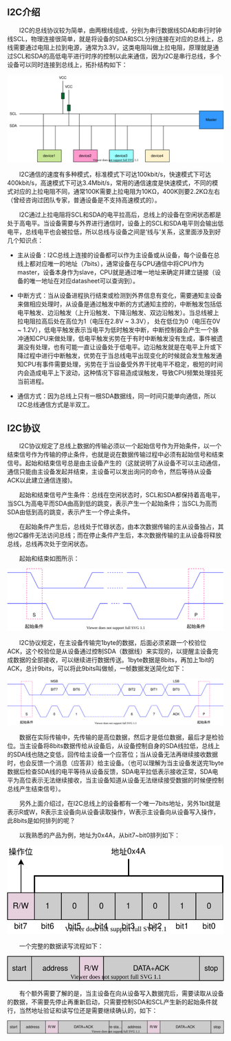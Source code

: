 ## I2C介绍

&emsp;&emsp;I2C的总线协议较为简单，由两根线组成，分别为串行数据线SDA和串行时钟线SCL，物理连接很简单，就是将设备的SDA和SCL分别连接在对应的总线上，总线需要通过电阻上拉到电源，通常为3.3V，这类电阻叫做上拉电阻，原理就是通过SCL和SDA的高低电平进行时序的控制以此来通信，因为I2C是串行总线，多个设备可以同时连接到总线上，拓扑结构如下：

![I2C拓扑结构](image/I2C.svg)

&emsp;&emsp;I2C通信的速度有多种模式，标准模式下可达100kbit/s，快速模式下可达400kbit/s，高速模式下可达3.4Mbit/s，常用的通信速度是快速模式，不同的模式对应的上拉电阻不同，通常100K需要上拉电阻为10KΩ，400K则要2.2KΩ左右（曾经咨询过团队专家，普通设备是不支持高速模式的）。

&emsp;&emsp;I2C通过上拉电阻将SCL和SDA的电平拉高后，总线上的设备在空闲状态都是处于高电平。当设备需要与外界进行通信时，设备上的SCL和SDA电平则会输出低电平，总线电平也会被拉低，所以总线与设备之间是‘线与’关系，这里面涉及到好几个知识点：

- 主从设备：I2C总线上连接的设备都可以作为主设备或从设备，每个设备在总线上都对应唯一的地址（7bits），通常设备在与CPU通信中将CPU作为master，设备本身作为slave，CPU就是通过唯一地址来确定并建立链接（设备的唯一地址在对应datasheet可以查询到）。

- 中断方式：当从设备进程执行结束或检测到外界信息有变化，需要通知主设备来做相应处理时，从设备是通过触发中断的方式通知主控的，中断触发包括低电平触发、边沿触发（上升沿触发、下降沿触发、双边沿触发）。当总线被上拉电阻拉高后处在高位为1（电压在2.8V ~ 3.3V）， 处在低位为0（电压在0V ~ 1.2V），低电平触发表示当电平为低时触发中断，中断控制器会产生一个脉冲通知CPU来做处理，低电平触发劣势在于有时中断触发没有生成，事件被遗漏没有处理，也有可能一直让设备处于低电平。边沿触发就是在电平上升或下降过程中进行中断触发，优势在于当总线电平出现变化的时候就会发生触发通知CPU有事件需要处理，劣势在于当设备受外界干扰电平不稳定，极短的时间内会造成电平上下波动，这种情况下容易造成误触发，导致CPU频繁处理挂死当前进程。

- 通信方式：因为总线上只有一根SDA数据线，同一时间只能单向通信，所以I2C总线通信方式是半双工。

## I2C协议

&emsp;&emsp;I2C协议规定了总线上数据的传输必须以一个起始信号作为开始条件，以一个结束信号作为传输的停止条件，也就是说在数据传输过程中必须有起始信号和结束信号。起始和结束信号总是由主设备产生的（这就说明了从设备不可以主动通信，通信只能由主设备发起并结束，主设备可以发出询问的命令，然后等待从设备ACK以此建立通信连接)。

&emsp;&emsp;起始和结束信号产生条件：总线在空闲状态时，SCL和SDA都保持着高电平，当SCL为高电平而SDA由高到低的跳变，表示产生一个起始条件；当SCL为高而SDA由低到高的跳变，表示产生一个停止条件。

&emsp;&emsp;在起始条件产生后，总线处于忙碌状态，由本次数据传输的主从设备独占，其他I2C器件无法访问总线；而在停止条件产生后，本次数据传输的主从设备将释放总线，总线再次处于空闲状态。

&emsp;&emsp;起始和结束如图所示：

![起始停止信号](image/I2C_S_P.svg)

&emsp;&emsp;I2C协议规定，在主设备传输完1byte的数据，后面必须紧跟一个校验位ACK，这个校验位是从设备通过控制SDA（数据线）来实现的，以提醒主设备完成数据的全部接收，可以继续进行数据传送。1byte数据是8bits，再加上1bit的ACK，总计9bits，可以将此9bits叫做帧，一帧数据发送简化如下：

![一帧数据](image/I2C_DATA.svg)

&emsp;&emsp;数据在实际传输中，先传输的是高位数据，然后才是低位数据，最后才是检验位。当主设备将8bits数据传给从设备后，从设备控制自身的SDA线拉低，总线上的SDA线也随之变低，回传给主设备一个应答位；当从设备无法再继续接收数据时，也会反馈一个消息（应答非）给主设备。（也可以理解为当主设备发送完1byte数据后检查SDA线的电平等待从设备反馈，SDA电平拉低表示接收正常，SDA电平为高位表示无法继续接收，当主设备知道从设备无法继续接受数据的时候便控制总线产生结束信号）。

&emsp;&emsp;另外上面介绍过，在I2C总线上的设备都有一个唯一7bits地址，另外1bit就是表示R或W，R表示主设备向从设备读取操作，W表示主设备向从设备写入操作，此8bits是如何排列的呢？

&emsp;&emsp;以我熟悉的产品为例，地址为0x4A，从bit7~bit0排列如下：

![I2C地址](image/I2C_address.svg)

&emsp;&emsp;一个完整的数据读写流程如下：

![I2C读写流程](image/I2C_FLOW.svg)

&emsp;&emsp;有个额外需要了解的是，当主设备在向从设备写入数据完后，需要读取从设备的数据，不需要先停止再重新启动，只需要控制SDA和SCL产生新的起始条件就行，当然地址验证和读写位还是需要继续确认的，如下：

![I2C完整流程](image/I2C_FLOW_2.svg)
